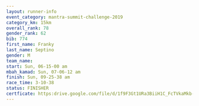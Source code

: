 ```yaml
---
layout: runner-info 
event_category: mantra-summit-challenge-2019 
category_km: 15km 
overall_rank: 78
gender_rank: 62
bib: 774
first_name: Franky
last_name: Septino
gender: M
team_name: 
start: Sun, 06-15-00 am
mbah_kamad: Sun, 07-06-12 am
finish: Sun, 09-25-38 am
race_time: 3-10-38
status: FINISHER
certficate: https:drive.google.com/file/d/1f9F3Gt1URa3BiiH1C_FcTVkaMkb-fJLv/view?usp=sharing
---
```

